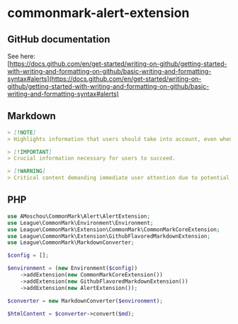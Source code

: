 # commonmark-alert-extension

## GitHub documentation

See here:\
[https://docs.github.com/en/get-started/writing-on-github/getting-started-with-writing-and-formatting-on-github/basic-writing-and-formatting-syntax#alerts](https://docs.github.com/en/get-started/writing-on-github/getting-started-with-writing-and-formatting-on-github/basic-writing-and-formatting-syntax#alerts)


## Markdown 

```md
> [!NOTE]
> Highlights information that users should take into account, even when skimming.

> [!IMPORTANT]
> Crucial information necessary for users to succeed.

> [!WARNING]
> Critical content demanding immediate user attention due to potential risks.
```

## PHP

```php
use AMoschou\CommonMark\Alert\AlertExtension;
use League\CommonMark\Environment\Environment;
use League\CommonMark\Extension\CommonMark\CommonMarkCoreExtension;
use League\CommonMark\Extension\GithubFlavoredMarkdownExtension;
use League\CommonMark\MarkdownConverter;

$config = [];

$environment = (new Environment($config))
    ->addExtension(new CommonMarkCoreExtension())
    ->addExtension(new GithubFlavoredMarkdownExtension())
    ->addExtension(new AlertExtension());

$converter = new MarkdownConverter($environment);

$htmlContent = $converter->convert($md);
```

